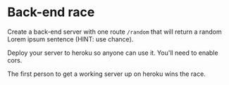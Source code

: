 # Back-end race

Create a back-end server with one route `/random` that will return
a random Lorem ipsum sentence (HINT: use chance).

Deploy your server to heroku so anyone can use it. You'll need to
enable cors.

The first person to get a working server up on heroku wins the race.
